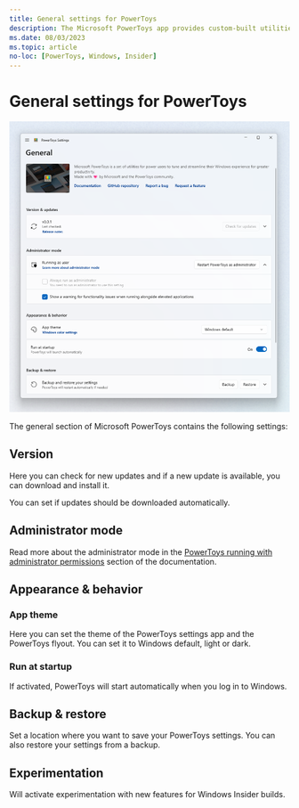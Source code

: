 ```yaml
---
title: General settings for PowerToys
description: The Microsoft PowerToys app provides custom-built utilities for Windows operating system. Find info about the version, admin mode, app theme, startup behavior, or turn on the experimental features in the General settings dashboard.
ms.date: 08/03/2023
ms.topic: article
no-loc: [PowerToys, Windows, Insider]
---
```


# General settings for PowerToys

![General settings of PowerToys](../images/pt-general.png)

The general section of Microsoft PowerToys contains the following settings:

## Version

Here you can check for new updates and if a new update is available, you can download and install it.

You can set if updates should be downloaded automatically.

## Administrator mode

Read more about the administrator mode in the [PowerToys running with administrator permissions](./administrator.md) section of the documentation.

## Appearance & behavior

### App theme

Here you can set the theme of the PowerToys settings app and the PowerToys flyout. You can set it to Windows default, light or dark.

### Run at startup

If activated, PowerToys will start automatically when you log in to Windows.

## Backup & restore

Set a location where you want to save your PowerToys settings. You can also restore your settings from a backup.

## Experimentation

Will activate experimentation with new features for Windows Insider builds.

